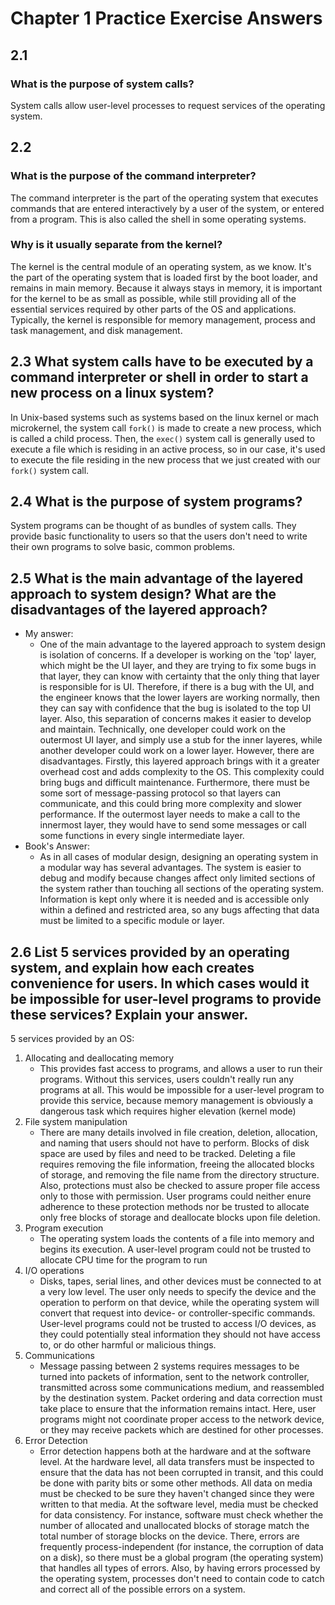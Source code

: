 # Chapter 1 Practice Exercise Answers

## 2.1
### What is the purpose of system calls?
System calls allow user-level processes to request services of the operating system.

## 2.2
### What is the purpose of the command interpreter?
The command interpreter is the part of the operating system that executes commands that are entered interactively by a user of the system, or entered from a program. This is also called the shell in some operating systems.
### Why is it usually separate from the kernel?
The kernel is the central module of an operating system, as we know. It's the part of the operating system that is loaded first by the boot loader, and remains in main memory. Because it always stays in memory, it is important for the kernel to be as small as possible, while still providing all of the essential services required by other parts of the OS and applications. Typically, the kernel is responsible for memory management, process and task management, and disk management.

## 2.3 What system calls have to be executed by a command interpreter or shell in order to start a new process on a linux system?
In Unix-based systems such as systems based on the linux kernel or mach microkernel, the system call ```fork()``` is made to create a new process, which is called a child process. Then, the ```exec()``` system call is generally used to execute a file which is residing in an active process, so in our case, it's used to execute the file residing in the new process that we just created with our ```fork()``` system call.

## 2.4 What is the purpose of system programs?
System programs can be thought of as bundles of system calls. They provide basic functionality to users so that the users don't need to write their own programs to solve basic, common problems.

## 2.5 What is the main advantage of the layered approach to system design? What are the disadvantages of the layered approach?
- My answer: 
    - One of the main advantage to the layered approach to system design is isolation of concerns. If a developer is working on the 'top' layer, which might be the UI layer, and they are trying to fix some bugs in that layer, they can know with certainty that the only thing that layer is responsible for is UI. Therefore, if there is a bug with the UI, and the engineer knows that the lower layers are working normally, then they can say with confidence that the bug is isolated to the top UI layer. Also, this separation of concerns makes it easier to develop and maintain. Technically, one developer could work on the outermost UI layer, and simply use a stub for the inner layeres, while another developer could work on a lower layer. However, there are disadvantages. Firstly, this layered approach brings with it a greater overhead cost and adds complexity to the OS. This complexity could bring bugs and difficult maintenance. Furthermore, there must be some sort of message-passing protocol so that layers can communicate, and this could bring more complexity and slower performance. If the outermost layer needs to make a call to the innermost layer, they would have to send some messages or call some functions in every single intermediate layer.
- Book's Answer: 
    - As in all cases of modular design, designing an operating system in a modular way has several advantages. The system is easier to debug and modify because changes affect only limited sections of the system rather than touching all sections of the operating system. Information is kept only where it is needed and is accessible only within a defined and restricted area, so any bugs affecting that data must be limited to a specific module or layer.

## 2.6 List 5 services provided by an operating system, and explain how each creates convenience for users. In which cases would it be impossible for user-level programs to provide these services? Explain your answer.
5 services provided by an OS:
1. Allocating and deallocating memory
    - This provides fast access to programs, and allows a user to run their programs. Without this services, users couldn't really run any programs at all. This would be impossible for a user-level program to provide this service, because memory management is obviously a dangerous task which requires higher elevation (kernel mode)
2. File system manipulation
    - There are many details involved in file creation, deletion, allocation, and naming that users should not have to perform. Blocks of disk space are used by files and need to be tracked. Deleting a file requires removing the file information, freeing the allocated blocks of storage, and removing the file name from the directory structure. Also, protections must also be checked to assure proper file access only to those with permission. User programs could neither enure adherence to these protection methods nor be trusted to allocate only free blocks of storage and deallocate blocks upon file deletion.
3. Program execution
    - The operating system loads the contents of a file into memory and begins its execution. A user-level program could not be trusted to allocate CPU time for the program to run
4. I/O operations
    - Disks, tapes, serial lines, and other devices must be connected to at a very low level. The user only needs to specify the device and the operation to perform on that device, while the operating system will convert that request into device- or controller-specific commands. User-level programs could not be trusted to access I/O devices, as they could potentially steal information they should not have access to, or do other harmful or malicious things.
5. Communications
    - Message passing between 2 systems requires messages to be turned into packets of information, sent to the network controller, transmitted across some communications medium, and reassembled by the destination system. Packet ordering and data correction must take place to ensure that the information remains intact. Here, user programs might not coordinate proper access to the network device, or they may receive packets which are destined for other processes. 
6. Error Detection
    - Error detection happens both at the hardware and at the software level. 
    At the hardware level, all data transfers must be inspected to ensure that the data has not been corrupted in transit, and this could be done with parity bits or some other methods. All data on media must be checked to be sure they haven't changed since they were written to that media. 
    At the software level, media must be checked for data consistency. For instance, software must check whether the number of allocated and unallocated blocks of storage match the total number of storage blocks on the device. There, errors are frequently process-independent (for instance, the corruption of data on a disk), so there must be a global program (the operating system) that handles all types of errors. Also, by having errors processed by the operating system, processes don't need to contain code to catch and correct all of the possible errors on a system. 
